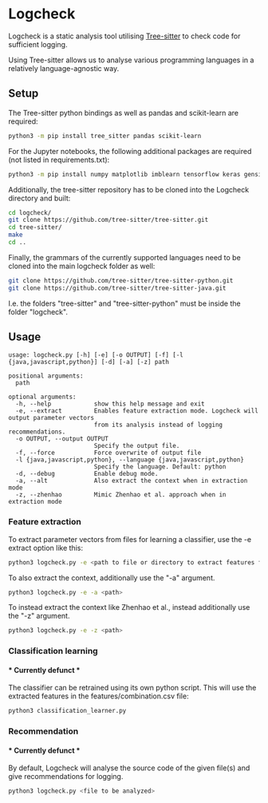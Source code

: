# Logcheck

Logcheck is a static analysis tool utilising [Tree-sitter](https://tree-sitter.github.io/tree-sitter/) to check code for sufficient logging.

Using Tree-sitter allows us to analyse various programming languages in a relatively language-agnostic way.

## Setup

The Tree-sitter python bindings as well as pandas and scikit-learn are required:

```sh
python3 -m pip install tree_sitter pandas scikit-learn
```

For the Jupyter notebooks, the following additional packages are required (not listed in requirements.txt):

```sh
python3 -m pip install numpy matplotlib imblearn tensorflow keras gensim
```

Additionally, the tree-sitter repository has to be cloned into the Logcheck directory and built:
```sh
cd logcheck/
git clone https://github.com/tree-sitter/tree-sitter.git
cd tree-sitter/
make
cd ..
```
Finally, the grammars of the currently supported languages need to be cloned into the main logcheck folder as well:
```sh
git clone https://github.com/tree-sitter/tree-sitter-python.git
git clone https://github.com/tree-sitter/tree-sitter-java.git
```

I.e. the folders "tree-sitter" and "tree-sitter-python" must be inside the folder "logcheck". 

## Usage

```
usage: logcheck.py [-h] [-e] [-o OUTPUT] [-f] [-l {java,javascript,python}] [-d] [-a] [-z] path

positional arguments:
  path

optional arguments:
  -h, --help            show this help message and exit
  -e, --extract         Enables feature extraction mode. Logcheck will output parameter vectors
                        from its analysis instead of logging recommendations.
  -o OUTPUT, --output OUTPUT
                        Specify the output file.
  -f, --force           Force overwrite of output file
  -l {java,javascript,python}, --language {java,javascript,python}
                        Specify the language. Default: python
  -d, --debug           Enable debug mode.
  -a, --alt             Also extract the context when in extraction mode
  -z, --zhenhao         Mimic Zhenhao et al. approach when in extraction mode
```

### Feature extraction

To extract parameter vectors from files for learning a classifier, use the -e extract option like this:

```sh
python3 logcheck.py -e <path to file or directory to extract features from>
```

To also extract the context, additionally use the "-a" argument.

```sh
python3 logcheck.py -e -a <path>
```

To instead extract the context like Zhenhao et al., instead additionally use the "-z" argument.

```sh
python3 logcheck.py -e -z <path>
```

### Classification learning
#### * Currently defunct *

The classifier can be retrained using its own python script. This will use the extracted features in the features/combination.csv file:

```sh
python3 classification_learner.py
```


### Recommendation
#### * Currently defunct *

By default, Logcheck will analyse the source code of the given file(s) and give recommendations for logging.

```sh
python3 logcheck.py <file to be analyzed>
```
